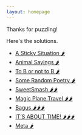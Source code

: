 ```yaml
---
layout: homepage 
---
```


Thanks for puzzling!

Here's the solutions.

- [A Sticky Situation 🌶️]({{site.baseurl}}/assets/solutions)
- [Animal Sayings 🌶️]({{site.baseurl}}/assets/solutions/)
- [To B or not to B 🌶️]({{site.baseurl}}/assets/solutions/)
- [Some Random Poetry 🌶️]({{site.baseurl}}/assets/solutions/)
- [SweetSmash 🌶️🌶️]({{site.baseurl}}/assets/solutions/)
- [Magic Plane Travel 🌶️🌶️]({{site.baseurl}}/assets/solutions/)
- [Bagus 🌶️🌶️🌶️]({{site.baseurl}}/assets/solutions/)
- [IT’S ABOUT TIME! 🌶️🌶️🌶️]({{site.baseurl}}/assets/solutions/itsabouttime.pdf)
- [Meta 🌶️]({{site.baseurl}}/assets/solutions/)

<!--<img src="{{site.baseurl}}/assets/images/Grid.png" alt="4x4 Grid">-->


